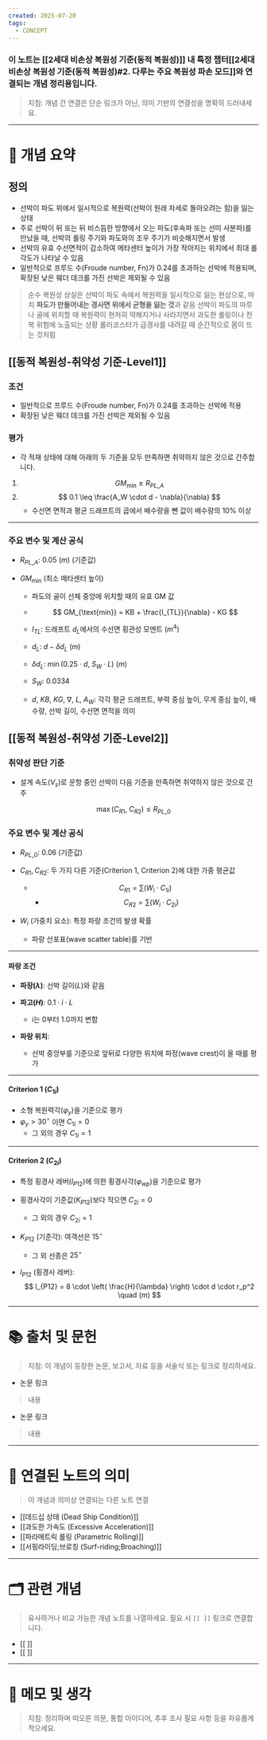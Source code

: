 ```yaml
---
created: 2025-07-20
tags:
  - CONCEPT
---
```

### 이 노트는 [[2세대 비손상 복원성 기준(동적 복원성)]] 내 특정 챕터[[2세대 비손상 복원성 기준(동적 복원성)#2. 다루는 주요 복원성 파손 모드]]와 연결되는 개념 정리용입니다.  
> 지침: 개념 간 연결은 단순 링크가 아닌, 의미 기반의 연결성을 명확히 드러내세요.  
---

# 🧩 개념 요약  
## 정의
- 선박이 파도 위에서 일시적으로 복원력(선박이 원래 자세로 돌아오려는 힘)을 잃는 상태
- 주로 선박이 뒤 또는 뒤 비스듬한 방향에서 오는 파도(후속파 또는 선미 사분파)를 만났을 때, 선박의 롤링 주기와 파도와의 조우 주기가 비슷해지면서 발생
- 선박의 유효 수선면적이 감소하여 메타센터 높이가 가장 작아지는 위치에서 최대 롤 각도가 나타날 수 있음
- 일반적으로 프루드 수(Froude number, Fn)가 0.24를 초과하는 선박에 적용되며, 확장된 낮은 웨더 데크를 가진 선박은 제외될 수 있음

> 순수 복원성 상실은 선박이 파도 속에서 복원력을 일시적으로 잃는 현상으로, 마치 **파도가 만들어내는 경사면 위에서 균형을 잃는 것**과 같음
> 선박이 파도의 마루나 골에 위치할 때 복원력이 현저히 약해지거나 사라지면서 과도한 롤링이나 전복 위험에 노출되는 상황
> 롤러코스터가 급경사를 내려갈 때 순간적으로 몸이 뜨는 것처럼

## [[동적 복원성-취약성 기준-Level1]]
###  조건
- 일반적으로 프루드 수(Froude number, Fn)가 0.24를 초과하는 선박에 적용
- 확장된 낮은 웨더 데크를 가진 선박은 제외될 수 있음

### 평가
- 각 적재 상태에 대해 아래의 두 기준을 모두 만족하면 취약하지 않은 것으로 간주합니다.

1. $$GM_{\text{min}} \geq R_{PL\_A}$$
2. $$
0.1 \leq \frac{A_W \cdot d - \nabla}{\nabla}
$$
	- 수선면 면적과 평균 드래프트의 곱에서 배수량을 뺀 값이 배수량의 10% 이상
---

### 주요 변수 및 계산 공식

- $R_{PL\_A}$:  $0.05\ (m)$ (기준값)

- $GM_{\text{min}}$ (최소 메타센터 높이)
	- 파도의 골이 선체 중앙에 위치할 때의 유효 GM 값
	- $$
  GM_{\text{min}} = KB + \frac{I_{TL}}{\nabla} - KG
  $$

	- $I_{TL}$: 드래프트 $d_L$에서의 수선면 횡관성 모멘트 ($m^4$)
	
	- $d_L$: $d - \delta d_L$ ($m$)
	
	- $\delta d_L$: $\min(0.25 \cdot d,\ S_W \cdot L)$ ($m$)
	
	- $S_W$: $0.0334$
	
	- $d,\ KB,\ KG,\ \nabla,\ L,\ A_W$: 각각 평균 드래프트, 부력 중심 높이, 무게 중심 높이, 배수량, 선박 길이, 수선면 면적을 의미

## [[동적 복원성-취약성 기준-Level2]]

### 취약성 판단 기준
- 설계 속도($V_s$)로 운항 중인 선박이 다음 기준을 만족하면 취약하지 않은 것으로 간주

$$
\max(C_{R1},\ C_{R2}) \leq R_{PL\_0}
$$

### 주요 변수 및 계산 공식

- $R_{PL\_0}$:  $0.06$ (기준값)

- $C_{R1}, C_{R2}$: 두 가지 다른 기준(Criterion 1, Criterion 2)에 대한 가중 평균값
	- $$  C_{R1} = \sum (W_i \cdot C_{1i})  $$
	  - $$  C_{R2} = \sum (W_i \cdot C_{2i})  $$

- $W_i$ (가중치 요소): 특정 파랑 조건의 발생 확률
	- 파랑 산포표(wave scatter table)를 기반

---

####  파랑 조건

- **파장($\lambda$)**: 선박 길이($L$)와 같음

- **파고($H$)**: $0.1 \cdot i \cdot L$ 
	- $i$는 0부터 1.0까지 변함

- **파랑 위치**: 
	- 선박 중앙부를 기준으로 앞뒤로 다양한 위치에 파정(wave crest)이 올 때를 평가

---

#### Criterion 1 ($C_{1i}$)

- 소형 복원력각($\varphi_y$)을 기준으로 평가
- $\varphi_y > 30^\circ$ 이면 $C_{1i} = 0$
	- 그 외의 경우 $C_{1i} = 1$

---

#### Criterion 2 ($C_{2i}$)

- 특정 횡경사 레버($l_{P12}$)에 의한 횡경사각($\varphi_{wp}$)을 기준으로 평가

- 횡경사각이 기준값($K_{P12}$)보다 작으면 $C_{2i} = 0$
	- 그 외의 경우 $C_{2i} = 1$

- $K_{P12}$ (기준각): 여객선은 $15^\circ$
	- 그 외 선종은 $25^\circ$

- $l_{P12}$ (횡경사 레버): 
$$
l_{P12} = 8 \cdot \left( \frac{H}{\lambda} \right) \cdot d \cdot r_p^2 \quad (m)
$$








---

# 📚 출처 및 문헌  
> 지침: 이 개념이 등장한 논문, 보고서, 자료 등을 서술식 또는 링크로 정리하세요.

- 논문 링크
> 내용
- 논문 링크
>  내용 

---

# 🔗 연결된 노트의 의미  
> 이 개념과 의미상 연결되는 다른 노트 연결
- [[데드십 상태 (Dead Ship Condition)]]
- [[과도한 가속도 (Excessive Acceleration)]]
- [[파라메트릭 롤링 (Parametric Rolling)]]
- [[서핑라이딩;브로칭 (Surf-riding;Broaching)]]


---

# 🗂 관련 개념  
> 유사하거나 비교 가능한 개념 노트를 나열하세요. 필요 시 `[[ ]]` 링크로 연결합니다.

- [[ ]]
- [[ ]]

---

# 💬 메모 및 생각  
> 지침: 정리하며 떠오른 의문, 통합 아이디어, 추후 조사 필요 사항 등을 자유롭게 적으세요.

